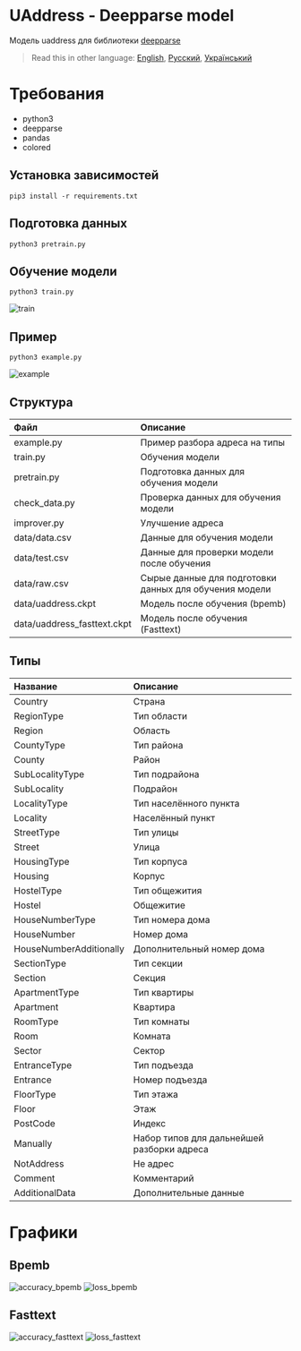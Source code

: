 # UAddress - Deepparse model

Модель uaddress для библиотеки [deepparse](https://github.com/GRAAL-Research/deepparse)

> Read this in other language: [English](README.en.md), [Русский](README.md), [Український](README.ua.md)

# Требования
* python3
* deepparse
* pandas
* colored

## Установка зависимостей
```shell
pip3 install -r requirements.txt
```

## Подготовка данных
```shell
python3 pretrain.py
```

## Обучение модели
```shell
python3 train.py
```

![train](https://github.com/RapidappsIT/uaddress_deepparse/blob/master/doc/train.gif?raw=true)

## Пример
```shell
python3 example.py
```

![example](https://github.com/RapidappsIT/uaddress_deepparse/blob/master/doc/example.gif?raw=true)

## Структура
| Файл                          | Описание                                                  |
| :-------------                | :-------------                                            |
| example.py                    | Пример разбора адреса на типы                             |
| train.py                      | Обучения модели                                           |
| pretrain.py                   | Подготовка данных для обучения модели                     |
| check_data.py                 | Проверка данных для обучения модели                       |
| improver.py                   | Улучшение адреса                                          |
| data/data.csv                 | Данные для обучения модели                                |
| data/test.csv                 | Данные для проверки модели после обучения                 |
| data/raw.csv                  | Сырые данные для подготовки данных для обучения модели    |
| data/uaddress.ckpt            | Модель после обучения (bpemb)                             |
| data/uaddress_fasttext.ckpt   | Модель после обучения (Fasttext)                          |

## Типы
| Название                  | Описание                                      |
| :-------------            | :-------------                                |
| Country                   | Страна                                        |
| RegionType                | Тип области                                   |
| Region                    | Область                                       |
| CountyType                | Тип района                                    |
| County                    | Район                                         |
| SubLocalityType           | Тип подрайона                                 |
| SubLocality               | Подрайон                                      |
| LocalityType              | Тип населённого пункта                        |
| Locality                  | Населённый пункт                              |
| StreetType                | Тип улицы                                     |
| Street                    | Улица                                         |
| HousingType               | Тип корпуса                                   |
| Housing                   | Корпус                                        |
| HostelType                | Тип общежития                                 |
| Hostel                    | Общежитие                                     |
| HouseNumberType           | Тип номера дома                               |
| HouseNumber               | Номер дома                                    |
| HouseNumberAdditionally   | Дополнительный номер дома                     |
| SectionType               | Тип секции                                    |
| Section                   | Секция                                        |
| ApartmentType             | Тип квартиры                                  |
| Apartment                 | Квартира                                      |
| RoomType                  | Тип комнаты                                   |
| Room                      | Комната                                       |
| Sector                    | Сектор                                        |
| EntranceType              | Тип подъезда                                  |
| Entrance                  | Номер подъезда                                |
| FloorType                 | Тип этажа                                     |
| Floor                     | Этаж                                          |
| PostCode                  | Индекс                                        |
| Manually                  | Набор типов для дальнейшей разборки адреса    |
| NotAddress                | Не адрес                                      |
| Comment                   | Комментарий                                   |
| AdditionalData            | Дополнительные данные                         |

# Графики
## Bpemb
![accuracy_bpemb](https://github.com/RapidappsIT/uaddress_deepparse/blob/master/doc/accuracy_bpemb.png?raw=true)
![loss_bpemb](https://github.com/RapidappsIT/uaddress_deepparse/blob/master/doc/loss_bpemb.png?raw=true)

## Fasttext
![accuracy_fasttext](https://github.com/RapidappsIT/uaddress_deepparse/blob/master/doc/accuracy_fasttext.png?raw=true)
![loss_fasttext](https://github.com/RapidappsIT/uaddress_deepparse/blob/master/doc/loss_fasttext.png?raw=true)